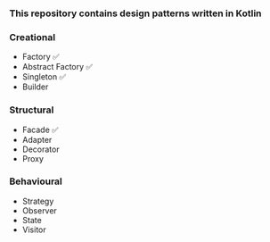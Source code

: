 ### This repository contains design patterns written in Kotlin   

### Creational
- Factory ✅
- Abstract Factory ✅
- Singleton ✅
- Builder

### Structural
- Facade ✅
- Adapter
- Decorator
- Proxy

### Behavioural
- Strategy
- Observer
- State
- Visitor



